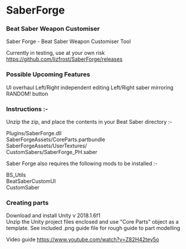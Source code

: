 # SaberForge
### Beat Saber Weapon Customiser
Saber Forge - Beat Saber Weapon Customiser Tool

Currently in testing, use at your own risk
https://github.com/lizfrost/SaberForge/releases


### Possible Upcoming Features

UI overhaul
Left/Right independent editing
Left/Right saber mirroring
RANDOM! button

### Instructions :-

Unzip the zip, and place the contents in your Beat Saber directory :-  

Plugins/SaberForge.dll  
SaberForgeAssets/CoreParts.partbundle  
SaberForgeAssets/UserTextures/   
CustomSabers/SaberForge_PH.saber  

Saber Forge also requires the following mods to be installed :-  

BS_Utils  
BeatSaberCustomUI  
CustomSaber  

### Creating parts

Download and install Unity v 2018.1.6f1  
Unzip the Unity project files enclosed and use "Core Parts" object as a template.
See included .png guide file for rough guide to part modelling

Video guide https://www.youtube.com/watch?v=Z82H42tey5o

